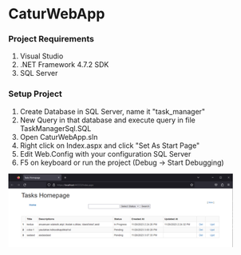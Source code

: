 # CaturWebApp


### Project Requirements
1. Visual Studio
2. .NET Framework 4.7.2 SDK
3. SQL Server

### Setup Project
1. Create Database in SQL Server, name it "task_manager"
2. New Query in that database and execute query in file TaskManagerSql.SQL
3. Open CaturWebApp.sln
4. Right click on Index.aspx and click "Set As Start Page"
5. Edit Web.Config with your configuration SQL Server
6. F5 on keyboard or run the project (Debug -> Start Debugging)

<img src="https://github.com/lolimilkita/CaturWebApp/blob/master/img/test1.png" width="450px" height="auto">
